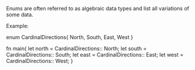 

Enums are often referred to as algebraic data types and list all variations of some data.


Example:

enum CardinalDirections{
    North,
    South,
    East,
    West
}

fn main{
    let north = CardinalDirections:: North;
    let south = CardinalDirections:: South;
    let east = CardinalDirections:: East;
    let west = CardinalDirections:: West;
}